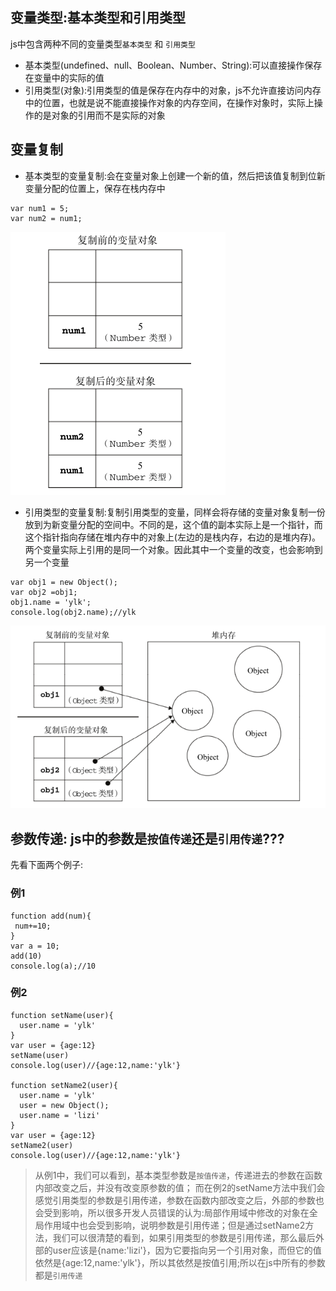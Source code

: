 
## 变量类型:基本类型和引用类型
js中包含两种不同的变量类型`基本类型` 和 `引用类型`
* 基本类型(undefined、null、Boolean、Number、String):可以直接操作保存在变量中的实际的值
* 引用类型(对象):引用类型的值是保存在内存中的对象，js不允许直接访问内存中的位置，也就是说不能直接操作对象的内存空间，在操作对象时，实际上操作的是对象的引用而不是实际的对象

## 变量复制
* 基本类型的变量复制:会在变量对象上创建一个新的值，然后把该值复制到位新变量分配的位置上，保存在栈内存中
```
var num1 = 5;
var num2 = num1;
```
![Image text](./images/img1.png)

* 引用类型的变量复制:复制引用类型的变量，同样会将存储的变量对象复制一份放到为新变量分配的空间中。不同的是，这个值的副本实际上是一个指针，而这个指针指向存储在堆内存中的对象上(左边的是栈内存，右边的是堆内存)。两个变量实际上引用的是同一个对象。因此其中一个变量的改变，也会影响到另一个变量
```
var obj1 = new Object();
var obj2 =obj1;
obj1.name = 'ylk';
console.log(obj2.name);//ylk
```
![Image text](./images/img2.png)



## 参数传递: js中的参数是`按值传递`还是`引用传递`???
先看下面两个例子:  
### 例1
```
function add(num){
 num+=10;
}
var a = 10;
add(10)
console.log(a);//10
```
### 例2
```
function setName(user){
  user.name = 'ylk'
}
var user = {age:12}
setName(user)
console.log(user)//{age:12,name:'ylk'}

function setName2(user){
  user.name = 'ylk'
  user = new Object();
  user.name = 'lizi'
}
var user = {age:12}
setName2(user)
console.log(user)//{age:12,name:'ylk'}
```
> 从例1中，我们可以看到，基本类型参数是`按值传递`，传递进去的参数在函数内部改变之后，并没有改变原参数的值； 而在例2的setName方法中我们会感觉引用类型的参数是引用传递，参数在函数内部改变之后，外部的参数也会受到影响，所以很多开发人员错误的认为:局部作用域中修改的对象在全局作用域中也会受到影响，说明参数是引用传递；但是通过setName2方法，我们可以很清楚的看到，如果引用类型的参数是引用传递，那么最后外部的user应该是{name:'lizi'}，因为它要指向另一个引用对象，而但它的值依然是{age:12,name:'ylk'}，所以其依然是按值引用;所以在js中所有的参数都是`引用传递`